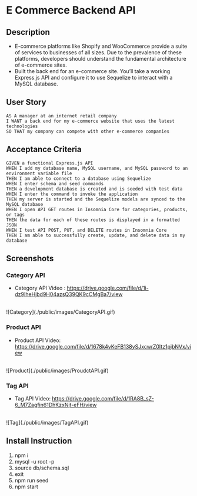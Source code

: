 # E Commerce Backend API

## Description
- E-commerce platforms like Shopify and WooCommerce provide a suite of services to businesses of all sizes. Due to the prevalence of these platforms, developers should understand the fundamental architecture of e-commerce sites.
- Built the back end for an e-commerce site. You’ll take a working Express.js API and configure it to use Sequelize to interact with a MySQL database.
## User Story
```
AS A manager at an internet retail company
I WANT a back end for my e-commerce website that uses the latest technologies
SO THAT my company can compete with other e-commerce companies
```

## Acceptance Criteria
```
GIVEN a functional Express.js API
WHEN I add my database name, MySQL username, and MySQL password to an environment variable file
THEN I am able to connect to a database using Sequelize
WHEN I enter schema and seed commands
THEN a development database is created and is seeded with test data
WHEN I enter the command to invoke the application
THEN my server is started and the Sequelize models are synced to the MySQL database
WHEN I open API GET routes in Insomnia Core for categories, products, or tags
THEN the data for each of these routes is displayed in a formatted JSON
WHEN I test API POST, PUT, and DELETE routes in Insomnia Core
THEN I am able to successfully create, update, and delete data in my database
```
## Screenshots

### Category API
- Category API Video : https://drive.google.com/file/d/1i-dz9IheHjbd9H04azsQ39QK9cCMgBa7/view
<br>
![Category](./public/images/CategoryAPI.gif)

### Product API 
- Product API Video: https://drive.google.com/file/d/1678k4vKeFB138ySJxcwrZ0Itz1pjbNVx/view
<br>
![Product](./public/images/ProudctAPI.gif)

### Tag API
- Tag API Video: https://drive.google.com/file/d/1RA8B_sZ-6_M7Zagfin61DhKzxNjt-eFH/view
<br>
![Tag](./public/images/TagAPI.gif)


## Install Instruction
<ol>
<li> npm i </li>
<li> mysql -u root -p </li>
<li> source db/schema.sql  </li>
<li> exit  </li>
<li> npm run seed  </li>
<li> npm start  </li>
<ol>